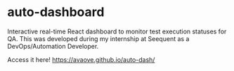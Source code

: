 # auto-dashboard
Interactive real-time React dashboard to monitor test execution statuses for QA. This was developed during my internship at Seequent as a DevOps/Automation Developer.

Access it here! https://avaove.github.io/auto-dash/
